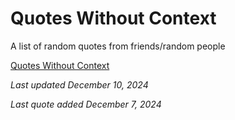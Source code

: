 # Quotes Without Context

A list of random quotes from friends/random people

[Quotes Without Context](https://quotes.timoprojects.com/)

*Last updated December 10, 2024*

*Last quote added December 7, 2024*